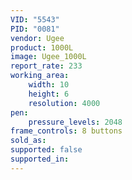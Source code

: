 ```yaml
---
VID: "5543"
PID: "0081"
vendor: Ugee
product: 1000L
image: Ugee_1000L
report_rate: 233
working_area:
    width: 10
    height: 6
    resolution: 4000
pen:
    pressure_levels: 2048
frame_controls: 8 buttons
sold_as:
supported: false
supported_in:
---
```


